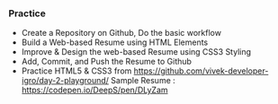 ### Practice
- Create a Repository on Github, Do the basic workflow
- Build a Web-based Resume using HTML Elements
- Improve & Design the web-based Resume using CSS3 Styling
- Add, Commit, and Push the Resume to Github
- Practice HTML5 & CSS3 from https://github.com/vivek-developer-igro/day-2-playground/
Sample Resume : https://codepen.io/DeepS/pen/DLyZam